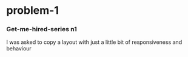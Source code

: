 # problem-1

### Get-me-hired-series n1

I was asked to copy a layout with just a little bit of responsiveness and behaviour 
